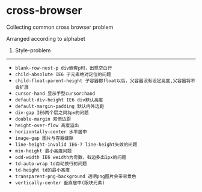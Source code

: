 cross-browser
============

Collecting common cross browser problem


Arranged according to alphabet
1. Style-problem
--------------------------------
- `blank-row-nest-p div嵌套p时，出现空白行`
- `child-absolute IE6 子元素绝对定位的问题`
- `child-float-parent-height 子容器都float以后，父容器没有设定高度,父容器将不会扩展`
- `cursor-hand 显示手型cursor:hand`
- `default-div-height IE6 div默认高度`
- `default-margin-padding 默认内外边距`
- `div-gap IE6两个层之间3px的问题`
- `double-margin 双倍边距`
- `height-over-flow 高度溢出`
- `horizontally-center 水平居中`
- `image-gap 图片与容器缝隙`
- `line-height-invalid IE6-7 line-height失效的问题`
- `min-height 最小高度问题`
- `odd-width IE6 weidth为奇数，右边多出1px的问题`
- `td-auto-wrap td自动换行的问题`
- `td-height td的最小高度`
- `transparent-png-background 透明png图片会带背景色`
- `vertically-center 垂直居中(限块元素)`